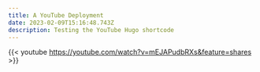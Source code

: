 ```yaml
---
title: A YouTube Deployment
date: 2023-02-09T15:16:48.743Z
description: Testing the YouTube Hugo shortcode
---
```

{{< youtube https://youtube.com/watch?v=mEJAPudbRXs&feature=shares >}}